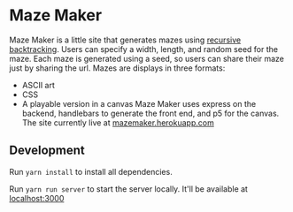 # Maze Maker
Maze Maker is a little site that generates mazes using [recursive backtracking](https://en.wikipedia.org/wiki/Maze_generation_algorithm#Randomized_depth-first_search). Users can specify a width, length, and random seed for the maze. Each maze is generated using a seed, so users can share their maze just by sharing the url. Mazes are displays in three formats:
* ASCII art
* CSS
* A playable version in a canvas
Maze Maker uses express on the backend, handlebars to generate the front end, and p5 for the canvas. The site currently live at [mazemaker.herokuapp.com](http://mazemaker.herokuapp.com/)

## Development
Run ``yarn install`` to install all dependencies.

Run ``yarn run server`` to start the server locally. It'll be available at [localhost:3000](http://localhost:3000/maze?width=25&height=6&seed=312ea)
